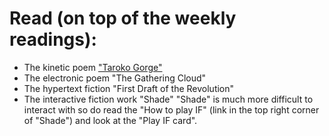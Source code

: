 # Read (on top of the weekly readings):

- The kinetic poem ["Taroko Gorge"](https://collection.eliterature.org/3/work.html?work=taroko-gorge)
- The electronic poem "The Gathering Cloud"
- The hypertext fiction "First Draft of the Revolution"
- The interactive fiction work "Shade"
"Shade" is much more difficult to interact with so do read the "How to play IF" (link in the top right corner of "Shade") and look at the "Play IF card".
